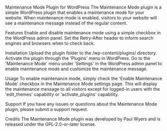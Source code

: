 Maintenance Mode Plugin for WordPress
The Maintenance Mode plugin is a simple WordPress plugin that enables a maintenance mode for your website.
When maintenance mode is enabled, visitors to your website will see a maintenance message instead of the regular content.

Features
Enable and disable maintenance mode using a simple checkbox in the WordPress admin panel.
Set the Retry-After header to inform search engines and browsers when to check back.

Installation
Upload the plugin folder to the /wp-content/plugins/ directory.
Activate the plugin through the 'Plugins' menu in WordPress.
Go to the 'Maintenance Mode' menu under 'Settings' in the WordPress admin panel to enable maintenance mode and customize the maintenance message.

Usage
To enable maintenance mode, simply check the 'Enable Maintenance Mode' checkbox in the Maintenance Mode settings page. 
This will display the maintenance message to all visitors except for logged-in users with the 'edit_themes' capability or 'activate_plugins' capability.

Support
If you have any issues or questions about the Maintenance Mode plugin, please submit a support request.

Credits
The Maintenance Mode plugin was developed by Paul Wyers and is released under the GPL-2.0-or-later license.

